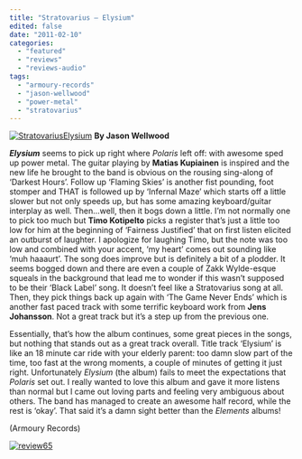 ```yaml
---
title: "Stratovarius – Elysium"
edited: false
date: "2011-02-10"
categories:
  - "featured"
  - "reviews"
  - "reviews-audio"
tags:
  - "armoury-records"
  - "jason-wellwood"
  - "power-metal"
  - "stratovarius"
---
```


[![](http://www.hellbound.ca/wp-content/uploads/2011/02/StratovariusElysium.jpg "StratovariusElysium")](http://www.hellbound.ca/wp-content/uploads/2011/02/StratovariusElysium.jpg) **By Jason Wellwood**

**_Elysium_** seems to pick up right where _Polaris_ left off: with awesome sped up power metal. The guitar playing by **Matias Kupiainen** is inspired and the new life he brought to the band is obvious on the rousing sing-along of ‘Darkest Hours’. Follow up ‘Flaming Skies’ is another fist pounding, foot stomper and THAT is followed up by ‘Infernal Maze’ which starts off a little slower but not only speeds up, but has some amazing keyboard/guitar interplay as well. Then...well, then it bogs down a little. I’m not normally one to pick too much but **Timo Kotipelto** picks a register that’s just a little too low for him at the beginning of ‘Fairness Justified’ that on first listen elicited an outburst of laughter. I apologize for laughing Timo, but the note was too low and combined with your accent, ‘my heart’ comes out sounding like ‘muh haaaurt’. The song does improve but is definitely a bit of a plodder. It seems bogged down and there are even a couple of Zakk Wylde-esque squeals in the background that lead me to wonder if this wasn’t supposed to be their ‘Black Label’ song. It doesn’t feel like a Stratovarius song at all. Then, they pick things back up again with ‘The Game Never Ends’ which is another fast paced track with some terrific keyboard work from **Jens Johansson**. Not a great track but it’s a step up from the previous one.

Essentially, that’s how the album continues, some great pieces in the songs, but nothing that stands out as a great track overall. Title track ‘Elysium’ is like an 18 minute car ride with your elderly parent: too damn slow part of the time, too fast at the wrong moments, a couple of minutes of getting it just right. Unfortunately _Elysium_ (the album) fails to meet the expectations that _Polaris_ set out. I really wanted to love this album and gave it more listens than normal but I came out loving parts and feeling very ambiguous about others. The band has managed to create an awesome half record, while the rest is ‘okay’. That said it’s a damn sight better than the _Elements_ albums!

(Armoury Records)

[![](http://www.hellbound.ca/wp-content/uploads/2009/08/review65.png "review65")](http://www.hellbound.ca/wp-content/uploads/2009/08/review65.png)
